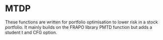 # MTDP
These functions are written for portfolio optimisation to lower risk in a stock portfolio. It mainly builds on the FRAPO library PMTD function but adds a student t and CFG option.

